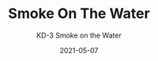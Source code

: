 ---
image_primary: "img/KD_Smoke+on+the+Water+art.jpg"
image_secondary: "img/KD+Smoke+interior.jpg"
subtitle: "KD-3  Smoke on the Water"
tags: 
  - "Wall Coverings"
title: "Smoke On The Water"
href: "http://www.areaenvironments.com/order/kd-smoke-on-the-water"
designer: "Karen Darling"
category: "Wall Coverings"
manufacturer: "Area Environments"
slug: "/manufacturers/area-environments/wall-coverings/karen-darling-smoke-on-the-water"
date: "2021-05-07"
---